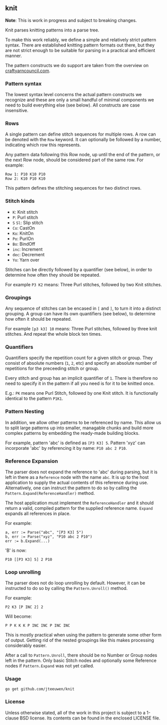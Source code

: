 ## knit

**Note**: This is work in progress and subject to breaking changes.

Knit parses knitting patterns into a parse tree.

To make this work reliably, we define a simple and relatively
strict pattern syntax. There are established knitting pattern formats
out there, but they are not strict enough to be suitable for parsing
in a practical and efficient manner.

The pattern constructs we do support are taken from the overview on
[craftyarncouncil.com](http://www.craftyarncouncil.com/knit.html).


### Pattern syntax

The lowest syntax level concerns the actual pattern constructs we
recognize and these are only a small handful of minimal
components we need to build everything else (see below).
All constructs are case insensitive.

### Rows

A single pattern can define stitch sequences for multiple rows.
A row can be denoted with the `Row` keyword. It can optionally be
followed by a number, indicating which row this represents.

Any pattern data following this Row node, up until the end of the
pattern, or the next Row node, should be considered part of the same
row. For example:

	Row 1: P10 K10 P10
	Row 2: K10 P10 K10

This pattern defines the stitching sequences for two distinct rows.


### Stitch kinds

* `K`: Knit stitch
* `P`: Purl stitch
* `S` `Sl`: Slip stitch
* `Co`: CastOn
* `Ko`: KnitOn
* `Po`: PurlOn
* `Bo`: BindOff
* `inc`: Increment
* `dec`: Decrement
* `Yo`: Yarn over

Stitches can be directly followed by a quantifier (see below), in order
to determine how often they should be repeated.

For example `P3 K2` means: Three Purl stitches, followed by two Knit stitches.

### Groupings

Any sequence of stitches can be encased in `[` and `]`, to turn it into a
distinct grouping. A group can have its own quantifiers (see below), to
determine how often it should be repeated.

For example `[p3 k3] 10` means: Three Purl stitches, followed by three
knit stitches. And repeat the whole block ten times.


### Quantifiers

Quantifiers specify the repetition count for a given stitch or group.
They consist of absolute numbers (`1`, `2`, etc) and specify an absolute
number of repetitions for the preceeding stitch or group.

Every stitch and group has an implicit quantifier of `1`.
There is therefore no need to specify it in the pattern if all you need is
for it to be knitted once.

E.g.: `PK` means one Purl Stitch, followed by one Knit stitch.
It is functionally identical to the pattern `P1K1`. 


### Pattern Nesting

In addition, we allow other patterns to be referenced by name.
This allow us to split large patterns up into smaller, managable chunks and
build more complex patterns by embedding the ready-made building blocks.

For example, pattern 'abc' is defined as `[P3 K3] 5`.
Pattern 'xyz' can incorporate 'abc' by referencing it by name: `P10 abc 2 P10`.


### Reference Expansion

The parser does not expand the reference to 'abc' during parsing, but it
is left in there as a `Reference` node with the name `abc`. It is up to the
host application to supply the actual contents of this reference during use.
Alternatively, one can instruct the pattern to do so by calling the
`Pattern.Expand(ReferenceHandler)` method.

The host application must implement the `ReferenceHandler` and it should
return a valid, compiled pattern for the supplied reference name.
`Expand` expands all references in place.

For example:

	a, err := Parse("abc", "[P3 K3] 5")
	b, err := Parse("xyz", "P10 abc 2 P10")
	err := b.Expand(...)

'B' is now:

	P10 [[P3 K3] 5] 2 P10


### Loop unrolling

The parser does not do loop unrolling by default. However, it can be
instructed to do so by calling the `Pattern.Unroll()` method.

For example:

	P2 K3 [P INC 2] 2

Will become:

	P P K K K P INC INC P INC INC

This is mostly practical when using the pattern to generate some other
form of output. Getting rid of the nested groupings like this makes
processing considerably easier.

After a call to `Pattern.Unroll`, there should be no Number or Group nodes
left in the pattern. Only basic Stitch nodes and optionally some Reference
nodes if `Pattern.Expand` was not yet called.


### Usage

    go get github.com/jteeuwen/knit


### License

Unless otherwise stated, all of the work in this project is subject to a
1-clause BSD license. Its contents can be found in the enclosed LICENSE file.

